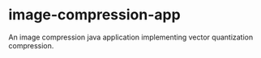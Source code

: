 # image-compression-app
An image compression java application implementing vector quantization compression.
